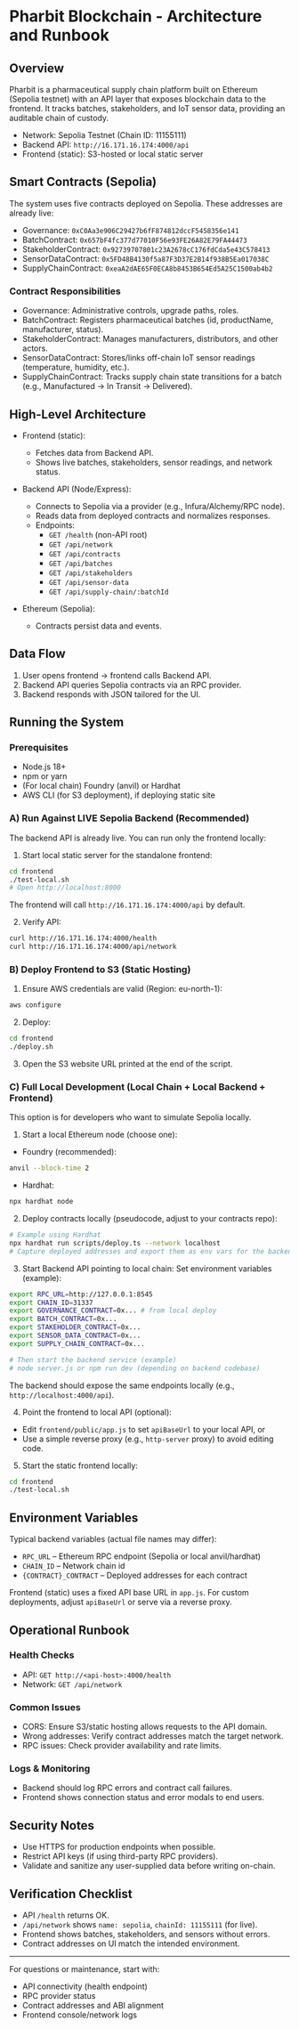 # Pharbit Blockchain - Architecture and Runbook

## Overview
Pharbit is a pharmaceutical supply chain platform built on Ethereum (Sepolia testnet) with an API layer that exposes blockchain data to the frontend. It tracks batches, stakeholders, and IoT sensor data, providing an auditable chain of custody.

- Network: Sepolia Testnet (Chain ID: 11155111)
- Backend API: `http://16.171.16.174:4000/api`
- Frontend (static): S3-hosted or local static server

## Smart Contracts (Sepolia)
The system uses five contracts deployed on Sepolia. These addresses are already live:

- Governance: `0xC0Aa3e906C29427b6fF874812dccF5458356e141`
- BatchContract: `0x657bF4fc377d77010F56e93FE26A82E79FA44473`
- StakeholderContract: `0x92739707801c23A2678cC176fdCda5e43C578413`
- SensorDataContract: `0x5FD48B4130f5a87F3D37E2B14f938B5Ea017038C`
- SupplyChainContract: `0xeaA2dAE65F0ECA8b8453B654Ed5A25C1500ab4b2`

### Contract Responsibilities
- Governance: Administrative controls, upgrade paths, roles.
- BatchContract: Registers pharmaceutical batches (id, productName, manufacturer, status).
- StakeholderContract: Manages manufacturers, distributors, and other actors.
- SensorDataContract: Stores/links off-chain IoT sensor readings (temperature, humidity, etc.).
- SupplyChainContract: Tracks supply chain state transitions for a batch (e.g., Manufactured → In Transit → Delivered).

## High-Level Architecture

- Frontend (static):
  - Fetches data from Backend API.
  - Shows live batches, stakeholders, sensor readings, and network status.

- Backend API (Node/Express):
  - Connects to Sepolia via a provider (e.g., Infura/Alchemy/RPC node).
  - Reads data from deployed contracts and normalizes responses.
  - Endpoints:
    - `GET /health` (non-API root)
    - `GET /api/network`
    - `GET /api/contracts`
    - `GET /api/batches`
    - `GET /api/stakeholders`
    - `GET /api/sensor-data`
    - `GET /api/supply-chain/:batchId`

- Ethereum (Sepolia):
  - Contracts persist data and events.

## Data Flow
1. User opens frontend → frontend calls Backend API.
2. Backend API queries Sepolia contracts via an RPC provider.
3. Backend responds with JSON tailored for the UI.

## Running the System

### Prerequisites
- Node.js 18+
- npm or yarn
- (For local chain) Foundry (anvil) or Hardhat
- AWS CLI (for S3 deployment), if deploying static site

### A) Run Against LIVE Sepolia Backend (Recommended)
The backend API is already live. You can run only the frontend locally:

1) Start local static server for the standalone frontend:
```bash
cd frontend
./test-local.sh
# Open http://localhost:8000
```
The frontend will call `http://16.171.16.174:4000/api` by default.

2) Verify API:
```bash
curl http://16.171.16.174:4000/health
curl http://16.171.16.174:4000/api/network
```

### B) Deploy Frontend to S3 (Static Hosting)
1) Ensure AWS credentials are valid (Region: eu-north-1):
```bash
aws configure
```
2) Deploy:
```bash
cd frontend
./deploy.sh
```
3) Open the S3 website URL printed at the end of the script.

### C) Full Local Development (Local Chain + Local Backend + Frontend)
This option is for developers who want to simulate Sepolia locally.

1) Start a local Ethereum node (choose one):
- Foundry (recommended):
```bash
anvil --block-time 2
```
- Hardhat:
```bash
npx hardhat node
```

2) Deploy contracts locally (pseudocode, adjust to your contracts repo):
```bash
# Example using Hardhat
npx hardhat run scripts/deploy.ts --network localhost
# Capture deployed addresses and export them as env vars for the backend
```

3) Start Backend API pointing to local chain:
Set environment variables (example):
```bash
export RPC_URL=http://127.0.0.1:8545
export CHAIN_ID=31337
export GOVERNANCE_CONTRACT=0x... # from local deploy
export BATCH_CONTRACT=0x...
export STAKEHOLDER_CONTRACT=0x...
export SENSOR_DATA_CONTRACT=0x...
export SUPPLY_CHAIN_CONTRACT=0x...

# Then start the backend service (example)
# node server.js or npm run dev (depending on backend codebase)
```
The backend should expose the same endpoints locally (e.g., `http://localhost:4000/api`).

4) Point the frontend to local API (optional):
- Edit `frontend/public/app.js` to set `apiBaseUrl` to your local API, or
- Use a simple reverse proxy (e.g., `http-server` proxy) to avoid editing code.

5) Start the static frontend locally:
```bash
cd frontend
./test-local.sh
```

## Environment Variables
Typical backend variables (actual file names may differ):
- `RPC_URL` – Ethereum RPC endpoint (Sepolia or local anvil/hardhat)
- `CHAIN_ID` – Network chain id
- `{CONTRACT}_CONTRACT` – Deployed addresses for each contract

Frontend (static) uses a fixed API base URL in `app.js`. For custom deployments, adjust `apiBaseUrl` or serve via a reverse proxy.

## Operational Runbook

### Health Checks
- API: `GET http://<api-host>:4000/health`
- Network: `GET /api/network`

### Common Issues
- CORS: Ensure S3/static hosting allows requests to the API domain.
- Wrong addresses: Verify contract addresses match the target network.
- RPC issues: Check provider availability and rate limits.

### Logs & Monitoring
- Backend should log RPC errors and contract call failures.
- Frontend shows connection status and error modals to end users.

## Security Notes
- Use HTTPS for production endpoints when possible.
- Restrict API keys (if using third-party RPC providers).
- Validate and sanitize any user-supplied data before writing on-chain.

## Verification Checklist
- API `/health` returns OK.
- `/api/network` shows `name: sepolia`, `chainId: 11155111` (for live).
- Frontend shows batches, stakeholders, and sensors without errors.
- Contract addresses on UI match the intended environment.

---

For questions or maintenance, start with:
- API connectivity (health endpoint)
- RPC provider status
- Contract addresses and ABI alignment
- Frontend console/network logs